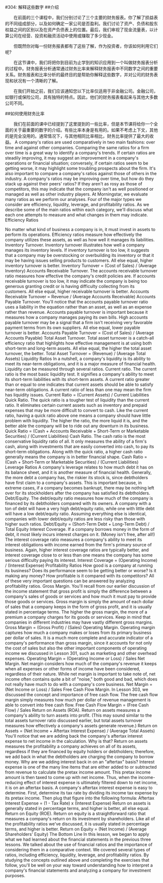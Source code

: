 #304: 解释这些数字
##介绍

　　在前面的三个课程中，我们分别讨论了三个主要的财务报表。你了解了损益表的不同组成部分，以及如何确定一家公司是否盈利。我们讨论了资产、负债和股东权益之间的区别以及在资产负债表上的位置。最后，我们审视了现金流量表，以计算公司在经营、投资和融资活动中使用或赚取了多少现金。

　　但既然你对每一份财务报表都有了这些了解，作为投资者，你该如何利用它们呢?

　　在这节课中，我们将把你到目前为止学到的知识应用到一个叫做财务报表分析的过程中。财务报表分析通常通过财务比率来解释财务报表中不同数字之间的重要关系。财务报表和比率分析的最终目的是帮助你解释这些数字，并对公司的财务表现和状况有一个清晰的了解。

　　在我们开始之前，我们应该通知您以下比率仅适用于非金融公司。金融公司，如银行或保险公司，具有独特的特点。因此，他们的财务报表看起来与其他大多数公司不同。

##如何使用财务比率

　　我们在前面的课中已经提到了这里提到的一些比率，但是本节课将给你一个全面的关于最重要的数字的介绍。有些比率本身是有用的。如果不考虑上下文，其他的是完全没用的。通常情况下，与其他相同比率相比，财务比率提供了最大的收益。
A company's ratios are used comparatively in two main fashions: over time and against other companies. Comparing the same ratios for a firm over time is a great way to identify a company's trends. If certain ratios are steadily improving, it may suggest an improvement in a company's operations or financial situation; conversely, if certain ratios seem to be getting worse, it may highlight some troubling prospects about the firm.
It's also important to compare a company's ratios against those of others in the industry. A company's ratios may be improving over time, but how do they stack up against their peers' ratios? If they aren't as rosy as those of competitors, this may indicate that the company isn't as well positioned or managed as well as other industry players.
At Morningstar, we evaluate many ratios as we perform our analyses. Four of the major types we consider are efficiency, liquidity, leverage, and profitability ratios. As we describe some of the main ratios within each category, we'll discuss what each one attempts to measure and what changes in them may indicate.
Efficiency Ratios

No matter what kind of business a company is in, it must invest in assets to perform its operations. Efficiency ratios measure how effectively the company utilizes these assets, as well as how well it manages its liabilities.
Inventory Turnover. Inventory turnover illustrates how well a company manages its inventory levels. If inventory turnover is too low, it suggests that a company may be overstocking or overbuilding its inventory or that it may be having issues selling products to customers. All else equal, higher inventory turnover is better.
Inventory Turnover = (Cost of Sales) / (Average Inventory)
Accounts Receivable Turnover. The accounts receivable turnover ratio measures how effective the company's credit policies are. If accounts receivable turnover is too low, it may indicate the company is being too generous granting credit or is having difficulty collecting from its customers. All else equal, higher receivable turnover is better.
Accounts Receivable Turnover = Revenue / (Average Accounts Receivable)
Accounts Payable Turnover. You'll notice that the accounts payable turnover ratio uses a liability in the equation rather than an asset, as well as an expense rather than revenue. Accounts payable turnover is important because it measures how a company manages paying its own bills. High accounts payable turnover may be a signal that a firm isn't receiving very favorable payment terms from its own suppliers. All else equal, lower payable turnover is better.
Accounts Payable Turnover = (Cost of Sales) / (Average Accounts Payable)
Total Asset Turnover. Total asset turnover is a catch-all efficiency ratio that highlights how effective management is at using both short-term and long-term assets. All else equal, the higher the total asset turnover, the better.
Total Asset Turnover = (Revenue) / (Average Total Assets)
Liquidity Ratios
In a nutshell, a company's liquidity is its ability to meet its near-term obligations, and it is a major measure of financial health. Liquidity can be measured through several ratios.
Current ratio. The current ratio is the most basic liquidity test. It signifies a company's ability to meet its short-term liabilities with its short-term assets. A current ratio greater than or equal to one indicates that current assets should be able to satisfy near-term obligations. A current ratio of less than one may mean the firm has liquidity issues.
Current Ratio = (Current Assets) / Current Liabilities
Quick Ratio. The quick ratio is a tougher test of liquidity than the current ratio. It eliminates certain current assets such as inventory and prepaid expenses that may be more difficult to convert to cash. Like the current ratio, having a quick ratio above one means a company should have little problem with liquidity. The higher the ratio, the more liquid it is, and the better able the company will be to ride out any downturn in its business.
Quick Ratio = (Cash + Accounts Receivable + Short-Term or Marketable Securities) / (Current Liabilities)
Cash Ratio. The cash ratio is the most conservative liquidity ratio of all. It only measures the ability of a firm's cash, along with investments that are easily converted into cash, to pay its short-term obligations. Along with the quick ratio, a higher cash ratio generally means the company is in better financial shape.
Cash Ratio = (Cash + Short-Term or Marketable Securities) / (Current Liabilities)
Leverage Ratios
A company's leverage relates to how much debt it has on its balance sheet, and it is another measure of financial health. Generally, the more debt a company has, the riskier its stock is, since debtholders have first claim to a company's assets. This is important because, in extreme cases, if a company becomes bankrupt, there may be nothing left over for its stockholders after the company has satisfied its debtholders.
Debt/Equity. The debt/equity ratio measures how much of the company is financed by its debtholders compared with its owners. A company with a ton of debt will have a very high debt/equity ratio, while one with little debt will have a low debt/equity ratio. Assuming everything else is identical, companies with lower debt/equity ratios are less risky than those with higher such ratios.
Debt/Equity = (Short-Term Debt + Long-Term Debt) / Total Equity
Interest Coverage. If a company borrows money in the form of debt, it most likely incurs interest charges on it. (Money isn't free, after all!) The interest coverage ratio measures a company's ability to meet its interest obligations with income earned from the firm's primary source of business. Again, higher interest coverage ratios are typically better, and interest coverage close to or less than one means the company has some serious difficulty paying its interest.
Interest Coverage = (Operating Income) / (Interest Expense)
Profitability Ratios
How good is a company at running its business? Does its performance seem to be getting better or worse? Is it making any money? How profitable is it compared with its competitors? All of these very important questions can be answered by analyzing profitability ratios.
Gross Margin. You'll recall from our earlier discussion of the income statement that gross profit is simply the difference between a company's sales of goods or services and how much it must pay to provide those goods or services. Gross margin is simply the amount of each dollar of sales that a company keeps in the form of gross profit, and it is usually stated in percentage terms. The higher the gross margin, the more of a premium a company charges for its goods or services. Keep in mind that companies in different industries may have vastly different gross margins.
Gross Margin = (Gross Profit) / (Sales)
Operating Margin. Operating margin captures how much a company makes or loses from its primary business per dollar of sales. It is a much more complete and accurate indicator of a company's performance than gross margin, since it accounts for not only the cost of sales but also the other important components of operating income we discussed in Lesson 301, such as marketing and other overhead expenses.
Operating Margin = (Operating Income or Loss) / Sales
Net Margin. Net margin considers how much of the company's revenue it keeps when all expenses or other forms of income have been considered, regardless of their nature. While net margin is important to take note of, net income often contains quite a bit of "noise," both good and bad, which does not really have much to do with a company's core business.
Net Margin = (Net Income or Loss) / Sales
Free Cash Flow Margin. In Lesson 303, we discussed the concept and importance of free cash flow. The free cash flow margin simply measures how much per dollar of revenue management is able to convert into free cash flow.
Free Cash Flow Margin = (Free Cash Flow) / Sales
Return on Assets (ROA). Return on assets measures a company's ability to turn assets into profit. (This may sound similar to the total assets turnover ratio discussed earlier, but total assets turnover measures how effectively a company's assets generate revenue.)
Return on Assets = (Net Income + Aftertax Interest Expense) / (Average Total Assets)
You'll notice that we are adding back the company's aftertax interest expense to net income in the calculation. Why is that? Return on assets measures the profitability a company achieves on all of its assets, regardless if they are financed by equity holders or debtholders; therefore, we add back in what the debtholders are charging the company to borrow money.
Why are we adding interest back in on an "aftertax" basis? Interest expense is one of the many line items that are either added to or subtracted from revenue to calculate the pretax income amount. This pretax income amount is then taxed to come up with net income. Thus, when the income-reducing effect of interest expense is ultimately filtered down to net income, it is on an aftertax basis.
A company's aftertax interest expense is easy to determine. First, determine its tax rate by dividing its income tax expense by its pretax income. Then plug that figure into the following formula:
Aftertax Interest Expense = (1 - Tax Rate) x (Interest Expense) 
Return on assets is generally stated in percentage terms, and higher is better, all else equal.
Return on Equity (ROE). Return on equity is a straightforward ratio that measures a company's return on its investment by shareholders. Like all of the profitability ratios we've discussed, it is usually stated in percentage terms, and higher is better.
Return on Equity = (Net Income) / (Average Shareholders' Equity)
The Bottom Line
In this lesson, we began to apply what we had learned about the financial statements in the previous three lessons. We talked about the use of financial ratios and the importance of considering them in a comparative context. We covered several types of ratios, including efficiency, liquidity, leverage, and profitability ratios. By studying the concepts outlined above and completing the exercises that follow, you'll be well on your way toward understanding how to interpret a company's financial statements and analyzing a company for investment purposes.

